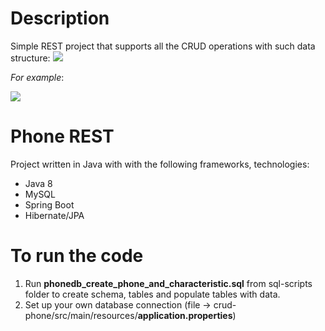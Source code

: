 # Description
Simple REST project that supports all the CRUD operations with such data structure:
![](https://i.imgur.com/0JWLqWI.png) 

*For example*:  
  
![](https://i.imgur.com/bbq5tHy.png)

# Phone REST
Project written in Java with with the following frameworks, technologies:

* Java 8
* MySQL
* Spring Boot
* Hibernate/JPA

# To run the code
1. Run **phonedb_create_phone_and_characteristic.sql** from sql-scripts folder to create schema, tables and populate tables with data.
2. Set up your own database connection (file -> crud-phone/src/main/resources/**application.properties**)
